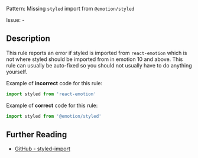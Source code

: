 Pattern: Missing `styled` import from `@emotion/styled`

Issue: -

## Description

This rule reports an error if styled is imported from `react-emotion` which is not where styled should be imported from in emotion 10 and above. This rule can usually be auto-fixed so you should not usually have to do anything yourself.

Example of **incorrect** code for this rule:

```jsx
import styled from 'react-emotion'
```

Example of **correct** code for this rule:

```jsx
import styled from '@emotion/styled'
```

## Further Reading

* [GitHub - styled-import](https://github.com/emotion-js/emotion/blob/main/packages/eslint-plugin/docs/rules/styled-import.md)